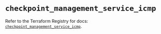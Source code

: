 # `checkpoint_management_service_icmp`

Refer to the Terraform Registry for docs: [`checkpoint_management_service_icmp`](https://registry.terraform.io/providers/checkpointsw/checkpoint/2.11.0/docs/resources/management_service_icmp).
